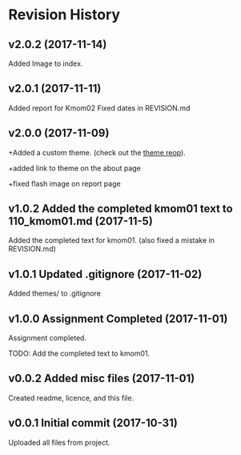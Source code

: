 # Revision History

## v2.0.2 (2017-11-14)
Added Image to index. 

## v2.0.1 (2017-11-11)
Added report for Kmom02
Fixed dates in REVISION.md

## v2.0.0 (2017-11-09)
+Added a custom theme. (check out the [theme reop](https://github.com/SpaceLenore/anax-flat-theme)).

+added link to theme on the about page

+fixed flash image on report page

## v1.0.2 Added the completed kmom01 text to 110_kmom01.md (2017-11-5)
Added the completed text for kmom01. (also fixed a mistake in REVISION.md)

## v1.0.1 Updated .gitignore (2017-11-02)
Added themes/ to .gitignore

## v1.0.0 Assignment Completed (2017-11-01)
Assignment completed.

TODO: Add the completed text to kmom01.

## v0.0.2 Added misc files (2017-11-01)
Created readme, licence, and this file.

## v0.0.1 Initial commit (2017-10-31)
Uploaded all files from project.
